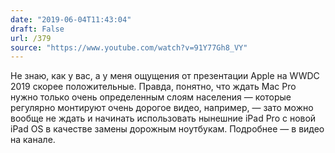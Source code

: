 ```yaml
---
date: "2019-06-04T11:43:04"
draft: False
url: /379
source: "https://www.youtube.com/watch?v=91Y77Gh8_VY"
---
```


Не знаю, как у вас, а у меня ощущения от презентации Apple на WWDC 2019 скорее положительные. Правда, понятно, что ждать Mac Pro нужно только очень определенным слоям населения — которые регулярно монтируют очень дорогое видео, например, — зато можно вообще не ждать и начинать использовать нынешние iPad Pro с новой iPad OS в качестве замены дорожным ноутбукам. Подробнее — в видео на канале.
